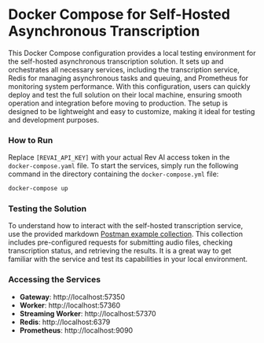 # Docker Compose for Self-Hosted Asynchronous Transcription

This Docker Compose configuration provides a local testing environment for the self-hosted asynchronous transcription solution. It sets up and orchestrates all necessary services, including the transcription service, Redis for managing asynchronous tasks and queuing, and Prometheus for monitoring system performance. With this configuration, users can quickly deploy and test the full solution on their local machine, ensuring smooth operation and integration before moving to production. The setup is designed to be lightweight and easy to customize, making it ideal for testing and development purposes.

### How to Run

Replace `[REVAI_API_KEY]` with your actual Rev AI access token in the `docker-compose.yaml` file.
To start the services, simply run the following command in the directory containing the `docker-compose.yml` file:

```bash
docker-compose up
```
 
### Testing the Solution

To understand how to interact with the self-hosted transcription service, use the provided 
markdown [Postman example collection](/onprem-api/local-environment/postman). This collection includes pre-configured requests for submitting audio files, checking transcription status, and retrieving the results. It is a great way to get familiar with the service and test its capabilities in your local environment.

### Accessing the Services

- **Gateway**: http://localhost:57350
- **Worker**: http://localhost:57360
- **Streaming Worker**: http://localhost:57370
- **Redis**: http://localhost:6379
- **Prometheus**: http://localhost:9090
